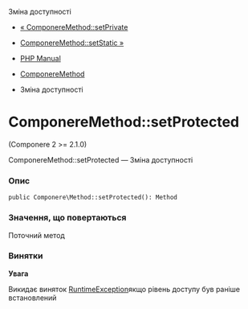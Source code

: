 Зміна доступності

-   [« ComponereMethod::setPrivate](componere-method.setprivate.html)
    
-   [ComponereMethod::setStatic »](componere-method.setstatic.html)
    
-   [PHP Manual](index.html)
    
-   [ComponereMethod](class.componere-method.html)
    
-   Зміна доступності
    

# ComponereMethod::setProtected

(Componere 2 >= 2.1.0)

ComponereMethod::setProtected — Зміна доступності

### Опис

```methodsynopsis
public Componere\Method::setProtected(): Method
```

### Значення, що повертаються

Поточний метод

### Винятки

**Увага**

Викидає виняток [RuntimeException](class.runtimeexception.html)якщо рівень доступу був раніше встановлений